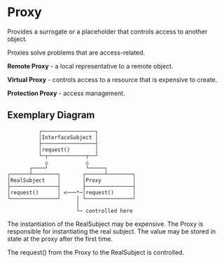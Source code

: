 # Proxy

Provides a surrogate or a placeholder that controls access to another object.

Proxies solve problems that are access-related. 

**Remote Proxy** - a local representative to a remote object.

**Virtual Proxy** - controls access to a resource that is expensive to create.

**Protection Proxy** - access management. 


## Exemplary Diagram

```
          ┌─────────────────┐ 
          │InterfaceSubject │
          ├─────────────────┤ 
          │request()        │ 
          └─┬────────────┬──┘  
            △            △
       ┌────┘            └─────┐
┌──────┴────────┐       ┌──────┴────────┐ 
│RealSubject    │       │Proxy          │
├───────────────┤       ├───────────────┤ 
│request()      │ <───*─│request()      │ 
└───────────────┘     │ └───────────────┘  
                      │
                      └─ controlled here
```
The instantiation of the RealSubject may be expensive. 
The Proxy is responsible for instantiating the real subject.
The value may be stored in state at the proxy after the first time. 

The request() from the Proxy to the RealSubject is controlled. 
